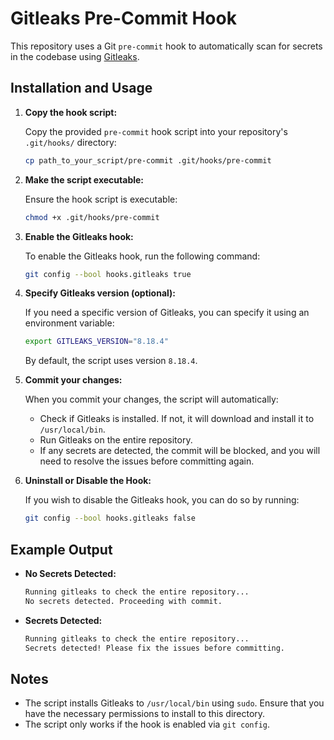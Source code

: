 
# Gitleaks Pre-Commit Hook

This repository uses a Git `pre-commit` hook to automatically scan for secrets in the codebase using [Gitleaks](https://github.com/gitleaks/gitleaks).

## Installation and Usage

1. **Copy the hook script:**

   Copy the provided `pre-commit` hook script into your repository's `.git/hooks/` directory:

   ```bash
   cp path_to_your_script/pre-commit .git/hooks/pre-commit
   ```

2. **Make the script executable:**

   Ensure the hook script is executable:

   ```bash
   chmod +x .git/hooks/pre-commit
   ```

3. **Enable the Gitleaks hook:**

   To enable the Gitleaks hook, run the following command:

   ```bash
   git config --bool hooks.gitleaks true
   ```

4. **Specify Gitleaks version (optional):**

   If you need a specific version of Gitleaks, you can specify it using an environment variable:

   ```bash
   export GITLEAKS_VERSION="8.18.4"
   ```

   By default, the script uses version `8.18.4`.

5. **Commit your changes:**

   When you commit your changes, the script will automatically:

   - Check if Gitleaks is installed. If not, it will download and install it to `/usr/local/bin`.
   - Run Gitleaks on the entire repository.
   - If any secrets are detected, the commit will be blocked, and you will need to resolve the issues before committing again.

6. **Uninstall or Disable the Hook:**

   If you wish to disable the Gitleaks hook, you can do so by running:

   ```bash
   git config --bool hooks.gitleaks false
   ```

## Example Output

- **No Secrets Detected:**

   ```bash
   Running gitleaks to check the entire repository...
   No secrets detected. Proceeding with commit.
   ```

- **Secrets Detected:**

   ```bash
   Running gitleaks to check the entire repository...
   Secrets detected! Please fix the issues before committing.
   ```

## Notes

- The script installs Gitleaks to `/usr/local/bin` using `sudo`. Ensure that you have the necessary permissions to install to this directory.
- The script only works if the hook is enabled via `git config`.
```
